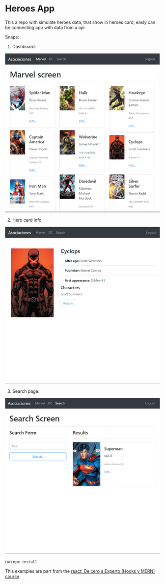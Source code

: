 # Heroes App

This a repo with simulate heroes data, that show in heroes card, easly can be connecting app with data from a api 

Snaps:
1. Dashboard:

  ![Dashboard](public/assets/screenshot/dashboard.png)

2. Hero card info:

  ![Dashboard](public/assets/screenshot/heroScreen.png)

3. Search page:

  ![Dashboard](public/assets/screenshot/searchScreen.png)

run ``` npm install ```

This examples are part from the [react: De cero a Experto (Hooks y MERN) course](https://www.udemy.com/course/react-cero-experto)


